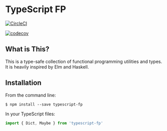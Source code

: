 # TypeScript FP

[![CircleCI](https://circleci.com/gh/kylecorbelli/typescript-fp.svg?style=shield)](https://circleci.com/gh/kylecorbelli/typescript-fp)

[![codecov](https://codecov.io/gh/kylecorbelli/typescript-fp/branch/master/graph/badge.svg)](https://codecov.io/gh/kylecorbelli/typescript-fp)

## What is This?
This is a type-safe collection of functional programming utilities and types. It is heavily inspired by Elm and Haskell.

## Installation
From the command line:
```
$ npm install --save typescript-fp
```
In your TypeScript files:
```TypeScript
import { Dict, Maybe } from 'typescript-fp'
```
